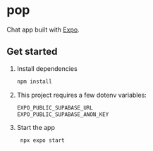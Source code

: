 # pop

Chat app built with [Expo](https://expo.dev).

## Get started

1. Install dependencies

   ```bash
   npm install
   ```
2. This project requires a few dotenv variables:

   ```bash
   EXPO_PUBLIC_SUPABASE_URL
   EXPO_PUBLIC_SUPABASE_ANON_KEY
   ```

3. Start the app

   ```bash
    npx expo start
   ```